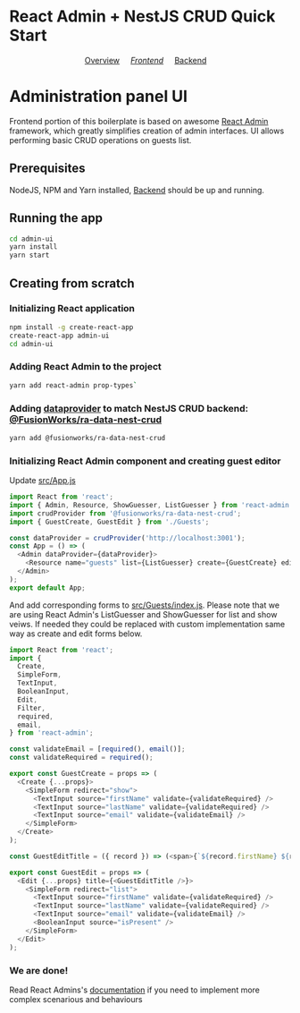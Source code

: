 # React Admin + NestJS CRUD Quick Start

<p align="center">
  <a href="../README.md">Overview</a>
  &nbsp;&nbsp;&nbsp;
  <i><a href="README.md">Frontend</a></i>
  &nbsp;&nbsp;&nbsp;
  <a href="../api/README.md">Backend</a>
  &nbsp;&nbsp;&nbsp;
</p>

# Administration panel UI

Frontend portion of this boilerplate is based on awesome [React Admin](https://github.com/marmelab/react-admin) framework, which greatly simplifies creation of admin interfaces. UI allows performing basic CRUD operations on guests list.

## Prerequisites

NodeJS, NPM and Yarn installed, [Backend](../api/README.md) should be up and running.

## Running the app

```bash
cd admin-ui
yarn install
yarn start
```

## Creating from scratch

### Initializing React application

```bash
npm install -g create-react-app
create-react-app admin-ui
cd admin-ui
```

### Adding React Admin to the project

```bash
yarn add react-admin prop-types`
```

### Adding [dataprovider](https://marmelab.com/react-admin/DataProviders.html) to match NestJS CRUD backend: [@FusionWorks/ra-data-nest-crud](https://github.com/FusionWorks/react-admin-nestjsx-crud-dataprovider)

```bash
yarn add @fusionworks/ra-data-nest-crud
```

### Initializing React Admin component and creating guest editor

Update [src/App.js](src/App.js)

```javascript
import React from 'react';
import { Admin, Resource, ShowGuesser, ListGuesser } from 'react-admin';
import crudProvider from '@fusionworks/ra-data-nest-crud';
import { GuestCreate, GuestEdit } from './Guests';

const dataProvider = crudProvider('http://localhost:3001');
const App = () => (
  <Admin dataProvider={dataProvider}>
    <Resource name="guests" list={ListGuesser} create={GuestCreate} edit={GuestEdit} show={ShowGuesser} />
  </Admin>
);
export default App;
```

And add corresponding forms to [src/Guests/index.js](src/Guests/index.js). Please note that we are using React Admin's ListGuesser and ShowGuesser for list and show veiws. If needed they could be replaced with custom implementation same way as create and edit forms below.

```javascript
import React from 'react';
import {
  Create,
  SimpleForm,
  TextInput,
  BooleanInput,
  Edit,
  Filter,
  required,
  email,
} from 'react-admin';

const validateEmail = [required(), email()];
const validateRequired = required();

export const GuestCreate = props => (
  <Create {...props}>
    <SimpleForm redirect="show">
      <TextInput source="firstName" validate={validateRequired} />
      <TextInput source="lastName" validate={validateRequired} />
      <TextInput source="email" validate={validateEmail} />
    </SimpleForm>
  </Create>
);

const GuestEditTitle = ({ record }) => (<span>{`${record.firstName} ${record.lastName}`}</span>);

export const GuestEdit = props => (
  <Edit {...props} title={<GuestEditTitle />}>
    <SimpleForm redirect="list">
      <TextInput source="firstName" validate={validateRequired} />
      <TextInput source="lastName" validate={validateRequired} />
      <TextInput source="email" validate={validateEmail} />
      <BooleanInput source="isPresent" />
    </SimpleForm>
  </Edit>
);
```

### We are done!

Read React Admins's [documentation](https://marmelab.com/react-admin/index.html) if you need to implement more complex scenarious and behaviours
